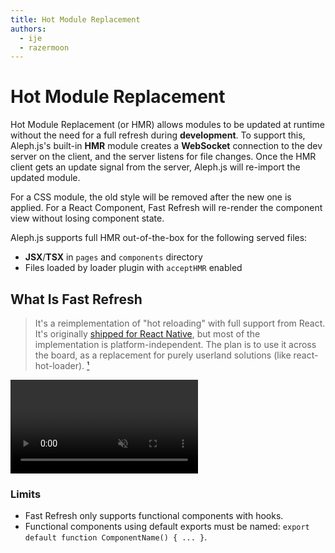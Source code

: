```yaml
---
title: Hot Module Replacement
authors:
  - ije
  - razermoon
---
```


# Hot Module Replacement

Hot Module Replacement (or HMR) allows modules to be updated at runtime without the need for a full refresh during **development**. To support this, Aleph.js's built-in **HMR** module creates a **WebSocket** connection to the dev server on the client, and the server listens for file changes. Once the HMR client gets an update signal from the server, Aleph.js will re-import the updated module.

For a CSS module, the old style will be removed after the new one is applied. For a React Component, Fast Refresh will re-render the component view without losing component state.

Aleph.js supports full HMR out-of-the-box for the following served files:

- **JSX**/**TSX** in `pages` and `components` directory
- Files loaded by loader plugin with `acceptHMR` enabled

## What Is Fast Refresh

> It's a reimplementation of "hot reloading" with full support from React. It's originally [shipped for React Native](https://twitter.com/dan_abramov/status/1169687758849400832), but most of the implementation is platform-independent. The plan is to use it across the board, as a replacement for purely userland solutions (like react-hot-loader). [¹]

<video src="/fast-refresh.mp4" loop autoplay muted></video>

[¹]: https://github.com/facebook/react/issues/16604#issuecomment-528663101

### Limits

- Fast Refresh only supports functional components with hooks.
- Functional components using default exports must be named: `export default function ComponentName() { ... }`.
